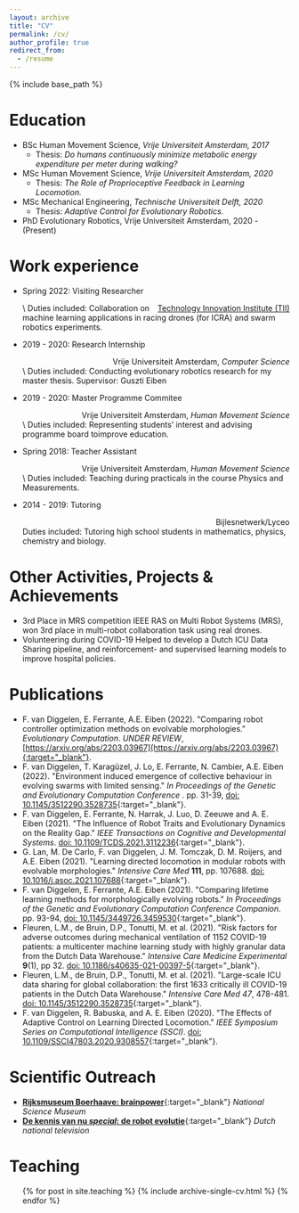 ```yaml
---
layout: archive
title: "CV"
permalink: /cv/
author_profile: true
redirect_from:
  - /resume
---
```


{% include base_path %}

Education
======
* BSc Human Movement Science, _Vrije Universiteit Amsterdam, 2017_
  *  Thesis: _Do humans continuously minimize metabolic energy expenditure per meter during walking?_
* MSc Human Movement Science, _Vrije Universiteit Amsterdam, 2020_ 
  *  Thesis: _The Role of Proprioceptive Feedback in Learning Locomotion._
* MSc Mechanical Engineering, _Technische Universiteit Delft, 2020_
  *  Thesis: _Adaptive Control for Evolutionary Robotics._
* PhD Evolutionary Robotics, Vrije Universiteit Amsterdam, 2020 - (Present)

Work experience
======
* Spring 2022: Visiting Researcher <div style="float:right">[Technology Innovation Institute (TII)](https://www.tii.ae/)</div> \\
        Duties included: Collaboration on machine learning applications in racing drones (for ICRA) and swarm robotics experiments.

* 2019 - 2020: Research Internship <div align="right"> Vrije Universiteit Amsterdam, _Computer Science_</div> \\
        Duties included: Conducting evolutionary robotics research for my master thesis.
        Supervisor: Guszti Eiben
  
* 2019 - 2020: Master Programme Commitee <div align="right"> Vrije Universiteit Amsterdam, _Human Movement Science_</div>\\
        Duties included: Representing students’ interest and advising programme board toimprove education.

* Spring 2018: Teacher Assistant <div align="right"> Vrije Universiteit Amsterdam, _Human Movement Science_</div> \\
        Duties included: Teaching during practicals in the course Physics and Measurements.
  
* 2014 - 2019: Tutoring <div align="right"> Bijlesnetwerk/Lyceo</div>
        Duties included: Tutoring high school students in mathematics, physics, chemistry and biology.

Other Activities, Projects & Achievements
======
* 3rd Place in MRS competition
        IEEE RAS on Multi Robot Systems (MRS), won 3rd place in multi-robot collaboration task using real drones.
* Volunteering during COVID-19
        Helped to develop a Dutch ICU Data Sharing pipeline, and reinforcement- and supervised learning models to improve hospital policies.

<!-- 
Skills
======
* Skill 1
* Skill 2
  * Sub-skill 2.1
  * Sub-skill 2.2
  * Sub-skill 2.3
* Skill 3 -->

Publications
======
* F. van Diggelen, E. Ferrante, A.E. Eiben (2022). &quot;Comparing robot controller optimization methods on evolvable morphologies.&quot; <i>Evolutionary Computation</i>. _UNDER REVIEW_, [https://arxiv.org/abs/2203.03967](https://arxiv.org/abs/2203.03967){:target="_blank"}.
* F. van Diggelen, T. Karagüzel, J. Lo, E. Ferrante, N. Cambier, A.E. Eiben (2022). &quot;Environment induced emergence of collective behaviour in evolving swarms with limited sensing.&quot; <i>In Proceedings of the Genetic and Evolutionary Computation Conference </i>. pp. 31-39, [doi: 10.1145/3512290.3528735](https://doi.org/10.1145/3512290.3528735){:target="_blank"}.
* F. van Diggelen, E. Ferrante, N. Harrak, J. Luo, D. Zeeuwe and A. E. Eiben (2021). &quot;The Influence of Robot Traits and Evolutionary Dynamics on the Reality Gap.&quot; <i>IEEE Transactions on Cognitive and Developmental Systems</i>. [doi: 10.1109/TCDS.2021.3112236](https://doi.org/10.1109/TCDS.2021.3112236){:target="_blank"}.
* G. Lan, M. De Carlo, F. van Diggelen, J. M. Tomczak, D. M. Roijers, and A.E. Eiben (2021). &quot;Learning directed locomotion in modular robots with evolvable morphologies.&quot; <i>Intensive Care Med </i> **111**, pp. 107688. [doi: 10.1016/j.asoc.2021.107688](https://doi.org/10.1016/j.asoc.2021.107688){:target="_blank"}.
* F. van Diggelen, E. Ferrante, A.E. Eiben (2021). &quot;Comparing lifetime learning methods for morphologically evolving robots.&quot; <i>In Proceedings of the Genetic and Evolutionary Computation Conference Companion</i>. pp. 93-94, [doi: 10.1145/3449726.3459530](https://doi.org/10.1145/3449726.3459530){:target="_blank"}.
* Fleuren, L.M., de Bruin, D.P., Tonutti, M. et al. (2021). &quot;Risk factors for adverse outcomes during mechanical ventilation of 1152 COVID-19 patients: a multicenter machine learning study with highly granular data from the Dutch Data Warehouse.&quot; <i>Intensive Care Medicine Experimental </i> **9**(1), pp 32. [doi: 10.1186/s40635-021-00397-5](https://doi.org/10.1186/s40635-021-00397-5){:target="_blank"}.
* Fleuren, L.M., de Bruin, D.P., Tonutti, M. et al. (2021). &quot;Large-scale ICU data sharing for global collaboration: the first 1633 critically ill COVID-19 patients in the Dutch Data Warehouse.&quot; <i>Intensive Care Med 47</i>, 478-481. [doi: 10.1145/3512290.3528735](https://doi.org/10.1007/s00134-021-06361-x){:target="_blank"}.
* F. van Diggelen, R. Babuska, and A. E. Eiben (2020). &quot;The Effects of Adaptive Control on Learning Directed Locomotion.&quot; <i>IEEE Symposium Series on Computational Intelligence (SSCI)</i>. [doi: 10.1109/SSCI47803.2020.9308557](https://doi.org/10.1109/SSCI47803.2020.9308557){:target="_blank"}.


Scientific Outreach
======
* [__Rijksmuseum Boerhaave: brainpower__](https://vimeo.com/742442764/233b007f53){:target="_blank"} _National Science Museum_
* [__De kennis van nu _special_: de robot evolutie__](https://dekennisvannu.nl/site/media/De-Kennis-van-Nu-special-De-Robot-Evolutie/VPWON_1330215){:target="_blank"} _Dutch national television_
  
Teaching
======
  <ul>{% for post in site.teaching %}
    {% include archive-single-cv.html %}
  {% endfor %}</ul>
